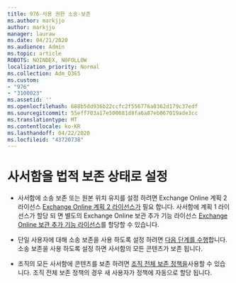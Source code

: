 ```yaml
---
title: 976-사용 권한 소송-보존
ms.author: markjjo
author: markjjo
manager: lauraw
ms.date: 04/21/2020
ms.audience: Admin
ms.topic: article
ROBOTS: NOINDEX, NOFOLLOW
localization_priority: Normal
ms.collection: Adm_O365
ms.custom:
- "976"
- "3100023"
ms.assetid: ''
ms.openlocfilehash: 688b5dd936b22ccfc2f556776a0362d179c37edf
ms.sourcegitcommit: 55eff703a17e500681d8fa6a87eb067019ade3cc
ms.translationtype: MT
ms.contentlocale: ko-KR
ms.lasthandoff: 04/22/2020
ms.locfileid: "43720738"
---
```

# <a name="place-a-mailbox-on-legal-hold"></a>사서함을 법적 보존 상태로 설정

- 사서함에 소송 보존 또는 원본 위치 유지를 설정 하려면 Exchange Online 계획 2 라이선스 [Exchange Online 계획 2 라이선스가](https://docs.microsoft.com/office365/servicedescriptions/office-365-platform-service-description/office-365-plan-options) 필요 합니다. 사서함에 계획 1 라이선스가 할당 되 면 별도의 Exchange Online 보관 추가 기능 라이선스 [Exchange Online 보관 추가 기능 라이선스](https://docs.microsoft.com/office365/servicedescriptions/exchange-online-archiving-service-description)를 할당할 수 있습니다.

- 단일 사용자에 대해 소송 보존을 사용 하도록 설정 하려면 [다음 단계를 수행](https://docs.microsoft.com/office365/securitycompliance/create-a-litigation-hold)합니다. 소송 보존을 사용 하도록 설정 하면 사서함의 모든 콘텐츠가 보존 됩니다.

- 조직의 모든 사서함에 콘텐츠를 보존 하려면 [조직 전체 보존 정책을](https://docs.microsoft.com/microsoft-365/compliance/retention-policies#applying-a-retention-policy-to-an-entire-organization-or-specific-locations)사용할 수 있습니다. 조직 전체 보존 정책의 경우 새 사용자가 정책에 자동으로 할당 됩니다.
